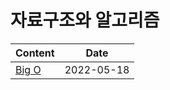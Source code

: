 # 자료구조와 알고리즘

|Content                                  | Date       |
|-----------------------------------------|------------|
|[Big O](./bigO.md) | 2022-05-18 |
